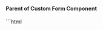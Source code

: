<h4 class="miami">Parent of Custom Form Component</h4>
```html
<!-- Template approach -->
<app-color ngModel name="color"></app-color>

<!-- Reactive approach -->
<app-color formControlName="color"></app-color>
```